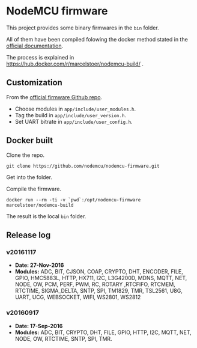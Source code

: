 # NodeMCU firmware

This project provides some binary firmwares in the `bin` folder.

All of them have been compiled folowing the docker method stated in the
[official documentation](https://nodemcu.readthedocs.io/en/dev/en/build/).

The process is explained in https://hub.docker.com/r/marcelstoer/nodemcu-build/ .

## Customization
From the [official firmware Github repo](https://github.com/nodemcu/nodemcu-firmware/blob/master/README.md).

* Choose modules in `app/include/user_modules.h`.
* Tag the build in `app/include/user_version.h`.
* Set UART bitrate in `app/include/user_config.h`.

## Docker built
Clone the repo.
```
git clone https://github.com/nodemcu/nodemcu-firmware.git
```
Get into the folder.

Compile the firmware.
```
docker run --rm -ti -v `pwd`:/opt/nodemcu-firmware marcelstoer/nodemcu-build
```
The result is the local `bin` folder.


## Release log

### v20161117
* **Date: 27-Nov-2016**
* **Modules:** ADC, BIT, CJSON, COAP, CRYPTO, DHT, ENCODER, FILE, GPIO, HMC5883L, HTTP, HX711, I2C, L3G4200D, MDNS, MQTT, NET, NODE, OW, PCM, PERF, PWM, RC, ROTARY ,RTCFIFO, RTCMEM, RTCTIME, SIGMA_DELTA, SNTP, SPI, TM1829, TMR, TSL2561, U8G, UART, UCG, WEBSOCKET, WIFI, WS2801, WS2812


### v20160917
* **Date: 17-Sep-2016**
* **Modules:** ADC, BIT, CRYPTO, DHT, FILE, GPIO, HTTP, I2C, MQTT, NET, NODE, OW, RTCTIME, SNTP, SPI, TMR.
